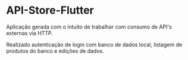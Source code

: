 # API-Store-Flutter

Aplicação gerada com o intuito de trabalhar com consumo de API's externas via HTTP.

Realizado autenticação de login com banco de dados local, listagem de produtos do banco e edições de dados.
